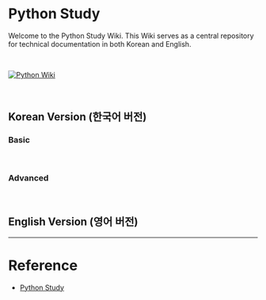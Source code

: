 # Python Study

Welcome to the Python Study Wiki. This Wiki serves as a central repository for technical documentation in both Korean and English.

<br/>

[![Python Wiki](https://img.shields.io/badge/Python%20Wiki-%233776AB?style=for-the-badge&logo=python&logoColor=white)](https://github.com/somaz94/python-study/wiki)

<br/>

## Korean Version (한국어 버전)

### Basic 


<br/>

### Advanced 


<br/>

## English Version (영어 버전)


---------------------------

# Reference
- [Python Study](https://wikidocs.net/book/1)